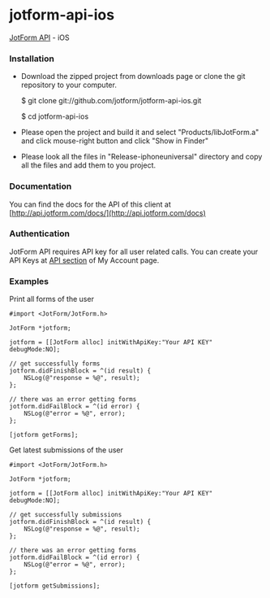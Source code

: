 jotform-api-ios 
===============
[JotForm API](http://api.jotform.com/docs/) - iOS 


### Installation

 * Download the zipped project from downloads page or clone the git repository to your computer.

      $ git clone git://github.com/jotform/jotform-api-ios.git

      $ cd jotform-api-ios

 * Please open the project and build it and select "Products/libJotForm.a" and click mouse-right button and click "Show in Finder"
 * Please look all the files in "Release-iphoneuniversal" directory and copy all the files and add them to you project.


### Documentation

You can find the docs for the API of this client at [http://api.jotform.com/docs/](http://api.jotform.com/docs)

### Authentication

JotForm API requires API key for all user related calls. You can create your API Keys at  [API section](http://www.jotform.com/myaccount/api) of My Account page.

### Examples

Print all forms of the user

    #import <JotForm/JotForm.h>

    JotForm *jotform;

    jotform = [[JotForm alloc] initWithApiKey:"Your API KEY" debugMode:NO];

    // get successfully forms
    jotform.didFinishBlock = ^(id result) {
        NSLog(@"response = %@", result);
    };
    
    // there was an error getting forms
    jotform.didFailBlock = ^(id error) {
        NSLog(@"error = %@", error);        
    };

    [jotform getForms];


Get latest submissions of the user

    #import <JotForm/JotForm.h>

    JotForm *jotform;

    jotform = [[JotForm alloc] initWithApiKey:"Your API KEY" debugMode:NO];

    // get successfully submissions
    jotform.didFinishBlock = ^(id result) {
        NSLog(@"response = %@", result);
    };
    
    // there was an error getting forms
    jotform.didFailBlock = ^(id error) {
        NSLog(@"error = %@", error);        
    };

    [jotform getSubmissions];
